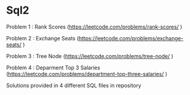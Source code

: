 # Sql2

Problem 1 : Rank Scores		(https://leetcode.com/problems/rank-scores/ )

Problem 2 : Exchange Seats	(https://leetcode.com/problems/exchange-seats/ )

Problem 3 : Tree Node		(https://leetcode.com/problems/tree-node/ )

Problem 4 : Deparment Top 3 Salaries		(https://leetcode.com/problems/department-top-three-salaries/ )

Solutions provided in 4 different SQL files in repository